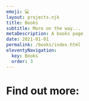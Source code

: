 ```yaml
---
emoji: 💻
layout: projects.njk
title: Books
subtitle: More on the way...
metaDescription: A books page
date: 2021-01-01
permalink: /books/index.html
eleventyNavigation:
  key: Books
  order: 3
---
```

# Find out more: